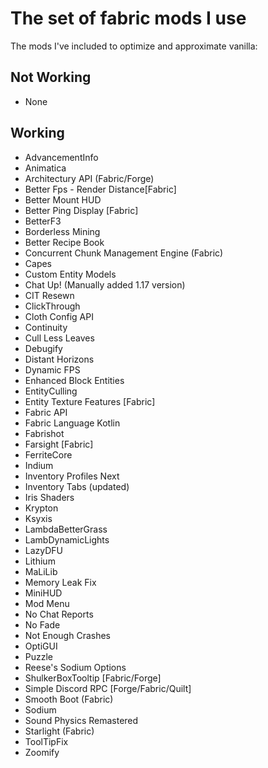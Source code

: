 # The set of fabric mods I use

The mods I've included to optimize and approximate vanilla:

## Not Working

* None

## Working

* AdvancementInfo
* Animatica
* Architectury API (Fabric/Forge)
* Better Fps - Render Distance[Fabric]
* Better Mount HUD
* Better Ping Display [Fabric]
* BetterF3
* Borderless Mining
* Better Recipe Book
* Concurrent Chunk Management Engine (Fabric)
* Capes
* Custom Entity Models
* Chat Up! (Manually added 1.17 version)
* CIT Resewn
* ClickThrough
* Cloth Config API
* Continuity
* Cull Less Leaves
* Debugify
* Distant Horizons
* Dynamic FPS
* Enhanced Block Entities
* EntityCulling
* Entity Texture Features [Fabric]
* Fabric API
* Fabric Language Kotlin
* Fabrishot
* Farsight [Fabric]
* FerriteCore
* Indium
* Inventory Profiles Next
* Inventory Tabs (updated)
* Iris Shaders
* Krypton
* Ksyxis
* LambdaBetterGrass
* LambDynamicLights
* LazyDFU
* Lithium
* MaLiLib
* Memory Leak Fix
* MiniHUD
* Mod Menu
* No Chat Reports
* No Fade
* Not Enough Crashes
* OptiGUI
* Puzzle
* Reese's Sodium Options
* ShulkerBoxTooltip [Fabric/Forge]
* Simple Discord RPC [Forge/Fabric/Quilt]
* Smooth Boot (Fabric)
* Sodium
* Sound Physics Remastered
* Starlight (Fabric)
* ToolTipFix
* Zoomify
